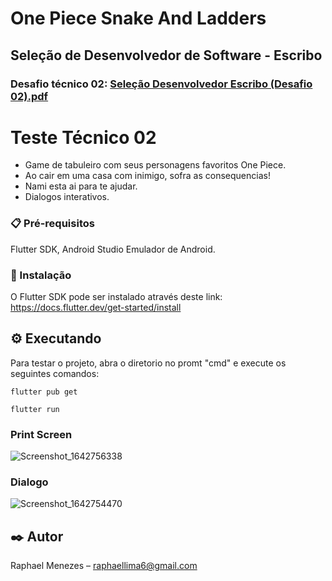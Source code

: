 ﻿# One Piece Snake And Ladders 

## Seleção de Desenvolvedor de Software - Escribo
### Desafio técnico 02: [Seleção Desenvolvedor Escribo (Desafio 02).pdf](https://github.com/Raphahf6/game_snakes_and_ladders/files/7910822/Selecao.Desenvolvedor.Escribo.Desafio.02.pdf)

# Teste Técnico 02

- Game de tabuleiro com seus personagens favoritos One Piece.
- Ao cair em uma casa com inimigo, sofra as consequencias!
- Nami esta ai para te ajudar.
- Dialogos interativos.

### 📋 Pré-requisitos
Flutter SDK, Android Studio Emulador de Android.

### 🔧 Instalação
O Flutter SDK pode ser instalado através deste link: https://docs.flutter.dev/get-started/install

## ⚙️ Executando
Para testar o projeto, abra o diretorio no promt "cmd" e execute os seguintes comandos: 

```
flutter pub get
```

```
flutter run
```
### Print Screen
![Screenshot_1642756338](https://user-images.githubusercontent.com/39925526/150499712-0001e613-9304-4eaf-a7ad-a65aa5438108.png)

### Dialogo
![Screenshot_1642754470](https://user-images.githubusercontent.com/39925526/150494705-0195eac3-6e0e-4043-a7a9-e14d5c88f3dc.png)





## ✒️ Autor
Raphael Menezes – raphaellima6@gmail.com



